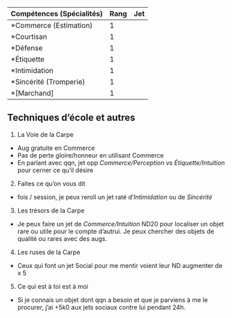| Compétences (Spécialités)                     | Rang  | Jet
| --------------------------------------------- | ----- | -------
| *Commerce (Estimation)                        | 1     |
| *Courtisan                                    | 1     |
| *Défense                                      | 1     |
| *Étiquette                                    | 1     |
| *Intimidation                                 | 1     |
| *Sincérité (Tromperie)                        | 1     |
| *[Marchand]                                   | 1     |

## Techniques d’école et autres

1. La Voie de la Carpe
  * Aug gratuite en Commerce
  * Pas de perte gloire/honneur en utilisant Commerce
  * En parlant avec qqn, jet opp *Commerce/Perception* vs *Étiquette/Intuition*
    pour cerner ce qu’il désire
2. Faites ce qu’on vous dit
  * <Maitrise> fois / session, je peux reroll un jet raté d’*Intimidation* ou de
    *Sincérité*
3. Les trésors de la Carpe
  * Je peux faire un jet de *Commerce/Intuition* ND20 pour localiser un objet
    rare ou utile pour le compte d’autrui. Je peux chercher des objets de qualité
    ou rares avec des augs.
4. Les ruses de la Carpe
  * Ceux qui font un jet Social pour me mentir voient leur ND augmenter de
    <Maitrise> x 5
5. Ce qui est à toi est à moi
  * Si je connais un objet dont qqn a besoin et que je parviens à me le procurer,
    j’ai +5k0 aux jets sociaux contre lui pendant 24h.
